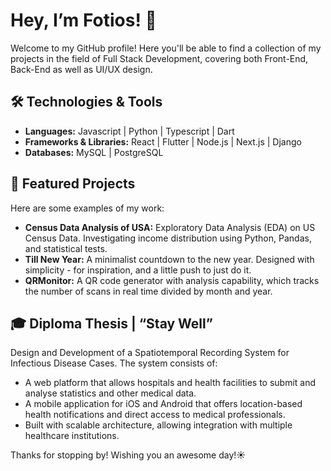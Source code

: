 # Hey, I’m Fotios! 👋 

Welcome to my GitHub profile! Here you'll be able to find a collection of my projects in the field of Full Stack Development, covering both Front-End, Back-End as well as UI/UX design.

## 🛠️ Technologies & Tools
* **Languages:** Javascript | Python | Typescript | Dart
* **Frameworks & Libraries:** React | Flutter | Node.js | Next.js | Django
* **Databases:** MySQL | PostgreSQL

## 📌 Featured Projects
Here are some examples of my work:
* **Census Data Analysis of USA:** Exploratory Data Analysis (EDA) on US Census Data. Investigating income distribution using Python, Pandas, and statistical tests.
* **Till New Year:** A minimalist countdown to the new year. Designed with simplicity - for inspiration, and a little push to just do it.
* **QRMonitor:** A QR code generator with analysis capability, which tracks the number of scans in real time divided by month and year.

## 🎓 Diploma Thesis | “Stay Well”
Design and Development of a Spatiotemporal Recording System for Infectious Disease Cases. The system consists of:
* A web platform that allows hospitals and health facilities to submit and analyse statistics and other medical data.
* A mobile application for iOS and Android that offers location-based health notifications and direct access to medical professionals. 
* Built with scalable architecture, allowing integration with multiple healthcare institutions.

Thanks for stopping by! Wishing you an awesome day!☀️
